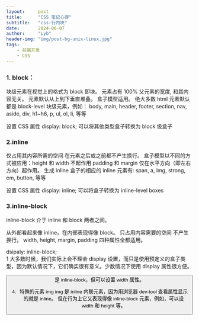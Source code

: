 ```yaml
---
layout:     post
title:      "CSS 笔记心得"
subtitle:   "css-行内块"
date:       2024-06-07
author:     "Lyb"
header-img: "img/post-bg-unix-linux.jpg"
tags:
    - 前端开发
    - CSS
---
```






### 1. block：

块级元素在视觉上的格式为 block 即块。
元素占有 100% 父元素的宽度, 和其内容无关。
元素默认从上到下垂直堆叠。
盒子模型适用。
绝大多数 html 元素默认都是 block-level 块级元素，例如：
body, main, header, footer, section, nav, aside, div, h1~h6, p, ul, ol, li, 等等

设置 CSS 属性 display: block; 可以将其他类型盒子转换为 block 级盒子

 ### 2.inline
仅占用其内容所需的空间
在元素之后或之前都不产生换行。
盒子模型以不同的方式被应用：height 和 width 不起作用
padding 和 margin 仅在水平方向（即左右方向）起作用。
生成 inline 盒子的相应的 inline 元素有: span, a, img, strong, em, button, 等等

设置 CSS 属性 display: inline; 可以将盒子转换为 inline-level boxes

### 3.inline-block 
inline-block 介于 inline 和 block 两者之间。

从外部看起来像 inline，在内部表现得像 block。
只占用内容需要的空间
不产生换行。
width, height, margin, padding 四种属性全都适用。

dsipaly: inline-block;   
1
大多数时候，我们实际上会不理会 display 设置，而只是使用预定义的盒子类型，因为默认情况下，它们确实很有意义。少数情况下使用 display 属性很方便。

<button> 是 inline-block，但可以设置 width 属性。

4. 特殊的元素 img
img 是 inline 内联元素，因为用浏览器 dev-tool 查看属性显示的就是 inline。 但在行为上它又表现得像 inline-block 元素，例如，可以设 width 和 height 等。
